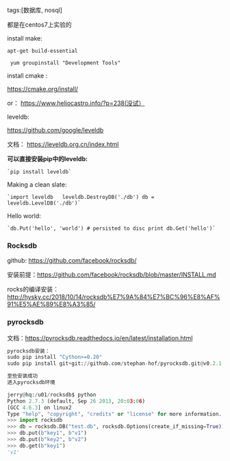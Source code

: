 tags:[数据库, nosql]

都是在centos7上实验的



install make:

`apt-get build-essential`

` yum groupinstall "Development Tools"`





install cmake :

https://cmake.org/install/

or： https://www.heliocastro.info/?p=238(没试）





leveldb:

https://github.com/google/leveldb

文档： https://leveldb.org.cn/index.html



**可以直接安装pip中的leveldb:**

```
`pip install leveldb`
```

Making a clean slate:

```
`import leveldb   leveldb.DestroyDB('./db') db = leveldb.LevelDB('./db')`
```

Hello world:

```
`db.Put('hello', 'world') # persisted to disc print db.Get('hello')`
```



### Rocksdb

github: https://github.com/facebook/rocksdb/

安装前提：https://github.com/facebook/rocksdb/blob/master/INSTALL.md

rocks的编译安装：http://hysky.cc/2018/10/14/rocksdb%E7%9A%84%E7%BC%96%E8%AF%91%E5%AE%89%E8%A3%85/



### pyrocksdb

文档：https://pyrocksdb.readthedocs.io/en/latest/installation.html



```python
pyrocksdb安装：
sudo pip install "Cython>=0.20"
sudo pip install git+git://github.com/stephan-hof/pyrocksdb.git@v0.2.1

至些安装成功
进入pyrocksdb环境

jerry@hq:/u01/rocksdb$ python
Python 2.7.3 (default, Sep 26 2013, 20:03:06)
[GCC 4.6.3] on linux2
Type "help", "copyright", "credits" or "license" for more information.
>>> import rocksdb
>>> db = rocksdb.DB("test.db", rocksdb.Options(create_if_missing=True))
>>> db.put(b"key1", b"v1") 
>>> db.put(b"key2", b"v2")
>>> db.get(b"key1")
'v1'

```

